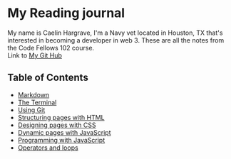 # My Reading journal

My name is Caelin Hargrave, I'm a Navy vet located in Houston, TX that's interested in becoming a developer in web 3. These are all the notes from the Code Fellows 102 course.<br>
Link to [My Git Hub](https://github.com/Caelinh) 

## Table of Contents
- [Markdown](https://caelinh.github.io/reading-notes/class-1)
- [The Terminal](https://caelinh.github.io/reading-notes/class-2)
- [Using Git](https://caelinh.github.io/reading-notes/class-3)
- [Structuring pages with HTML](https://caelinh.github.io/reading-notes/class-4)
- [Designing pages with CSS](https://caelinh.github.io/reading-notes/class-5)
- [Dynamic pages with JavaScript](https://caelinh.github.io/reading-notes/class-6)
- [Programming with JavaScript](https://caelinh.github.io/reading-notes/class-7)
- [Operators and loops](https://caelinh.github.io/reading-notes/class-8)
